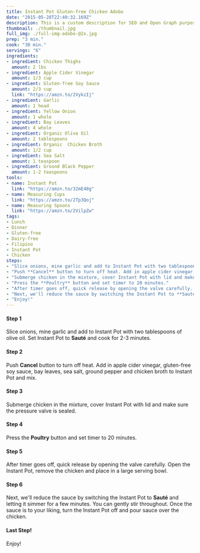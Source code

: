 ```yaml
---
title: Instant Pot Gluten-free Chicken Adobo
date: "2015-05-28T22:40:32.169Z"
description: This is a custom description for SEO and Open Graph purposes, rather than the default generated excerpt. Simply add a description field to the frontmatter.
thumbnail: ./thumbnail.jpg
full_img: ./full-img-adobo-@2x.jpg
prep: "3 min."
cook: "30 min."
servings: "6"
ingredients:
- ingredient: Chicken Thighs
  amount: 2 lbs
- ingredient: Apple Cider Vinegar
  amount: 1/3 cup
- ingredient: Gluten-free Soy Sauce
  amount: 2/3 cup
  link: "https://amzn.to/2VykzIj"
- ingredient: Garlic
  amount: 1 head
- ingredient: Yellow Onion
  amount: 1 whole
- ingredient: Bay Leaves
  amount: 4 whole
- ingredient: Organic Olive Oil
  amount: 2 tablespoons
- ingredient: Organic  Chicken Broth
  amount: 1/2 cup
- ingredient: Sea Salt
  amount: 1 teaspoon
- ingredient: Ground Black Pepper
  amount: 1-2 teaspoons
tools:
- name: Instant Pot
  link: "https://amzn.to/32mE48g"
- name: Measuring Cups
  link: "https://amzn.to/2Tp3Qoj"
- name: Measuring Spoons
  link: "https://amzn.to/2VilpZw"
tags:
- Lunch
- Dinner
- Gluten-free
- Dairy-free
- Filipino
- Instant Pot
- Chicken
steps:
- "Slice onions, mine garlic and add to Instant Pot with two tablespoons of olive oil. Set Instant Pot to **Sauté** and cook for 2-3 minutes."
- "Push **Cancel** button to turn off heat. Add in apple cider vinegar, gluten-free soy sauce, bay leaves, sea salt, ground pepper and chicken broth to Instant Pot and mix."
- "Submerge chicken in the mixture, cover Instant Pot with lid and make sure the pressure valve is sealed."
- "Press the **Poultry** button and set timer to 20 minutes."
- "After timer goes off, quick release by opening the valve carefully. Open the Instant Pot, remove the chicken and place in a large serving bowl."
- "Next, we'll reduce the sauce by switching the Instant Pot to **Sauté** and letting it simmer for a few minutes. You can gently stir throughout. Once the sauce is to your liking, turn the Instant Pot off and pour sauce over the chicken."
- "Enjoy!"
---
```


#### Step 1

Slice onions, mine garlic and add to Instant Pot with two tablespoons of olive oil. Set Instant Pot to **Sauté** and cook for 2-3 minutes.

#### Step 2

Push **Cancel** button to turn off heat. Add in apple cider vinegar, gluten-free soy sauce, bay leaves, sea salt, ground pepper and chicken broth to Instant Pot and mix.

#### Step 3

Submerge chicken in the mixture, cover Instant Pot with lid and make sure the pressure valve is sealed.

#### Step 4

Press the **Poultry** button and set timer to 20 minutes.

#### Step 5

After timer goes off, quick release by opening the valve carefully. Open the Instant Pot, remove the chicken and place in a large serving bowl.

#### Step 6

Next, we'll reduce the sauce by switching the Instant Pot to **Sauté** and letting it simmer for a few minutes. You can gently stir throughout. Once the sauce is to your liking, turn the Instant Pot off and pour sauce over the chicken.

#### Last Step!

Enjoy!